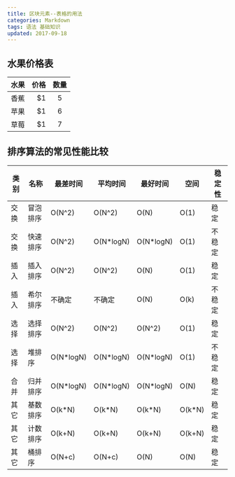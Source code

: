 ```yaml
---
title: 区块元素--表格的用法
categories: Markdown
tags: 语法 基础知识
updated: 2017-09-18
---
```


## 水果价格表 ##
| 水果        | 价格    |  数量  |
| --------   | -----:   | :----: |
| 香蕉        | $1      |   5    |
| 苹果        | $1      |   6    |
| 草莓        | $1      |   7    |

## 排序算法的常见性能比较

|类别|名称|最差时间|平均时间|最好时间|空间|稳定性|
|---|----|-------|-------|-------|---|------|
|交换|冒泡排序|O(N^2)|O(N^2)|O(N)|O(1)|稳定|
|交换|快速排序|O(N^2)|O(N*logN)|O(N*logN)|O(1)|不稳定|
|插入|插入排序|O(N^2)|O(N^2)|O(N)|O(1)|稳定|
|插入|希尔排序|不确定|不确定|O(N)|O(k)|不稳定|
|选择|选择排序|O(N^2)|O(N^2)|O(N^2)|O(1)|稳定|
|选择|堆排序|O(N*logN)|O(N*logN)|O(N*logN)|O(1)|不稳定|
|合并|归并排序|O(N*logN)|O(N*logN)|O(N*logN)|O(N)|稳定|
|其它|基数排序|O(k*N)|O(k*N)|O(k*N)|O(k*N)|稳定|
|其它|计数排序|O(k+N)|O(k+N)|O(k+N)|O(k+N)|稳定|
|其它|桶排序|O(N+c)|O(N+c)|O(N)|O(N)|稳定|
